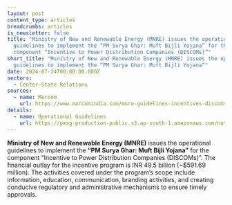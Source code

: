 ```yaml
---
layout: post
content_type: articles
breadcrumbs: articles
is_newsletter: false
title: "Ministry of New and Renewable Energy (MNRE) issues the operational
  guidelines to implement the “PM Surya Ghar: Muft Bijli Yojana” for the
  component “Incentive to Power Distribution Companies (DISCOMs)”"
short_title: "Ministry of New and Renewable Energy (MNRE) issues the operational
  guidelines to implement the “PM Surya Ghar: Muft Bijli Yojana”"
date: 2024-07-24T00:00:00.000Z
sectors:
  - Center-State Relations
sources:
  - name: Mercom
    url: https://www.mercomindia.com/mnre-guidelines-incentives-discoms-pm-surya
details:
  - name: Operational Guidelines
    url: https://pmsg-production-public.s3.ap-south-1.amazonaws.com/notifications/Operational_Guidelines_for_Implementation_of_Component_Incentives_to_Discoms.pdf
---
```

**Ministry of New and Renewable Energy (MNRE)** issues the operational guidelines to implement the **“PM Surya Ghar: Muft Bijli Yojana”** for the component “Incentive to Power Distribution Companies (DISCOMs)”. The financial outlay for the incentive program is INR 49.5 billion (~$591.69 million). The activities covered under the program’s scope include information, education, communication, branding activities, and creating conducive regulatory and administrative mechanisms to ensure timely approvals.
